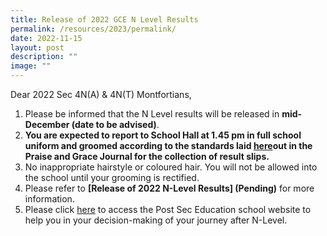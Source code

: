 ```yaml
---
title: Release of 2022 GCE N Level Results
permalink: /resources/2023/permalink/
date: 2022-11-15
layout: post
description: ""
image: ""
---
```

Dear 2022 Sec 4N(A) & 4N(T) Montfortians,

1. Please be informed that the N Level results will be released in **mid-December (date to be advised)**. 
2. **You are expected to report to School Hall at 1.45 pm in full school uniform and groomed according to the standards laid [here](https://montfortsec.moe.edu.sg/curriculum/subject-combination/post-secondary-education)out in the Praise and Grace Journal for the collection of result slips.**
3. No inappropriate hairstyle or coloured hair. You will not be allowed into the school until your grooming is rectified.
4. Please refer to **[Release of 2022 N-Level Results] (Pending)** for more information.
5. Please click [here](https://montfortsec.moe.edu.sg/curriculum/subject-combination/post-secondary-education) to access the Post Sec Education school website to help you in your decision-making of your journey after N-Level.